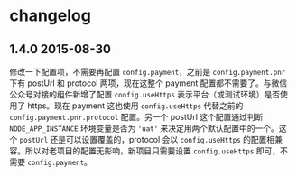 # changelog

## 1.4.0 2015-08-30

修改一下配置项，不需要再配置 `config.payment`，之前是 `config.payment.pnr` 下有 postUrl 和 protocol 两项，现在这整个 payment 配置都不需要了。与微信公众号对接的组件新增了配置 `config.useHttps` 表示平台（或测试环境）是否使用了 https。现在 payment 这也使用 `config.useHttps` 代替之前的 `config.payment.pnr.protocol` 配置。另一个 postUrl 这个配置通过判断 `NODE_APP_INSTANCE` 环境变量是否为 `'uat'` 来决定用两个默认配置中的一个。这个 `postUrl` 还是可以设置覆盖的，protocol 会以 `config.useHttps` 的配置相兼容。所以对老项目的配置无影响，新项目只需要设置 `config.useHttps` 即可，不需要 `config.payment`。
